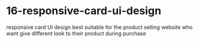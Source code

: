 # 16-responsive-card-ui-design
responsive card UI design best suitable for the product selling website who want give different look to their product during purchase

